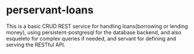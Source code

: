 # perservant-loans

This is a basic CRUD REST service for handling loans(borrowing or lending money), using persistent-postgresql for the database backend, and also esqueleto for complex queries if needed, and servant for defining and serving the RESTful API.
